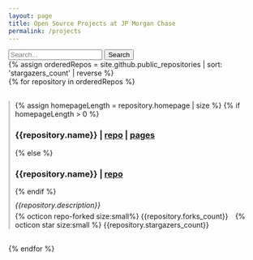 ```yaml
---
layout: page
title: Open Source Projects at JP Morgan Chase
permalink: /projects
---
```


<!-- css styles --- start -->
<style>
  .repo-container {
    border-left: 3px solid #CCC;
    padding-left: 10px;
    margin-bottom: 30px;
    margin-top: 30px;
  }

  .projectList {
    margin-top: 30px;
  }

  .repo-description {
    margin-top: 10px; 
  }

  .no-results {
    margin-top: 20px;
    font-style: italic;
    color: #888;
    display: none; /* Hide the "No results" message by default */
  }

  .reload-link {
    margin-top: 10px; 
    display: none; /* Hide the reload link by default */
  }
</style>
<!-- css styles --- end -->


<div class="search-container">
  <input type="text" id="searchInput" placeholder="Search...">
  <button onclick="performSearch()">Search</button>
</div>

<div class="projectList-wrapper">
  {% assign orderedRepos = site.github.public_repositories | sort: 'stargazers_count' | reverse %}
  <div id="resultsContainer">
    {% for repository in orderedRepos %}
      <div class="repo-container">
        {% assign homepageLength = repository.homepage | size %}
        {% if homepageLength > 0 %}
          <h3>{{repository.name}} | <a href="{{ repository.html_url }}">repo</a> | <a href="{{ repository.homepage }}">pages</a></h3>
        {% else %}
          <h3>{{repository.name}} | <a href="{{ repository.html_url }}">repo</a></h3>
        {% endif %}
        <div class="repo-description">
          <i>{{repository.description}}</i>
          <p style="margin-top: 5px">
            <span style="margin-right:10px">{% octicon repo-forked size:small%} {{repository.forks_count}}</span>
            {% octicon star size:small %} {{repository.stargazers_count}}
          </p>
        </div>
      </div>
    {% endfor %}
  </div>
  <p class="no-results" id="noResultsMessage">No results | <a href="#" onclick="reloadPage()">Reload</a></p>
</div>

<!-- Search Function -- start -->
<script>
  function performSearch() {
    var input, filter, projects, repoContainers, repo, i, txtValue, noResultsMessage, reloadLink;
    input = document.getElementById("searchInput");
    filter = input.value.toUpperCase();
    projects = document.getElementsByClassName("projectList-wrapper")[0];
    repoContainers = projects.getElementsByClassName("repo-container");
    noResultsMessage = document.getElementById("noResultsMessage");

    var hasResults = false;

    for (i = 0; i < repoContainers.length; i++) {
      repo = repoContainers[i];
      txtValue = repo.textContent || repo.innerText;

      if (txtValue.toUpperCase().indexOf(filter) > -1) {
        repo.style.display = "";
        hasResults = true;
      } else {
        repo.style.display = "none";
      }
    }

    // Show/hide the "No results" message
    noResultsMessage.style.display = hasResults ? "none" : "block";
  }

  function reloadPage() {
    location.reload();
  }
</script>
<!-- Search Function -- end -->
